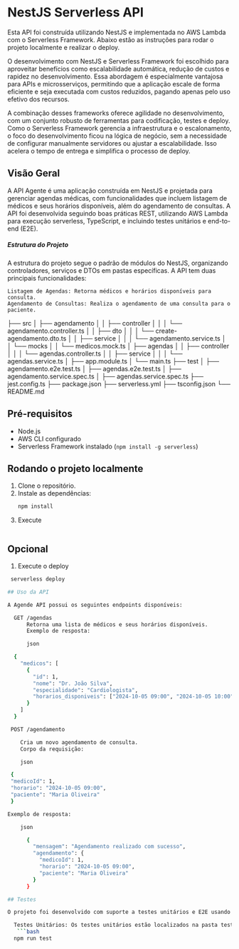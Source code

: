 # NestJS Serverless API

Esta API foi construída utilizando NestJS e implementada no AWS Lambda com o Serverless Framework. Abaixo estão as instruções para rodar o projeto localmente e realizar o deploy.

O desenvolvimento com NestJS e Serverless Framework foi escolhido para aproveitar benefícios como escalabilidade automática, redução de custos e rapidez no desenvolvimento. Essa abordagem é especialmente vantajosa para APIs e microsserviços, permitindo que a aplicação escale de forma eficiente e seja executada com custos reduzidos, pagando apenas pelo uso efetivo dos recursos.

A combinação desses frameworks oferece agilidade no desenvolvimento, com um conjunto robusto de ferramentas para codificação, testes e deploy. Como o Serverless Framework gerencia a infraestrutura e o escalonamento, o foco do desenvolvimento ficou na lógica de negócio, sem a necessidade de configurar manualmente servidores ou ajustar a escalabilidade. Isso acelera o tempo de entrega e simplifica o processo de deploy.

## Visão Geral

A API Agente é uma aplicação construída em NestJS e projetada para gerenciar agendas médicas, com funcionalidades que incluem listagem de médicos e seus horários disponíveis, além do agendamento de consultas. A API foi desenvolvida seguindo boas práticas REST, utilizando AWS Lambda para execução serverless, TypeScript, e incluindo testes unitários e end-to-end (E2E).

##### Estrutura do Projeto

A estrutura do projeto segue o padrão de módulos do NestJS, organizando controladores, serviços e DTOs em pastas específicas. A API tem duas principais funcionalidades:

    Listagem de Agendas: Retorna médicos e horários disponíveis para consulta.
    Agendamento de Consultas: Realiza o agendamento de uma consulta para o paciente.

   ├── src
   │   ├── agendamento
   │   │   ├── controller
   │   │   │   └── agendamento.controller.ts
   │   │   ├── dto
   │   │   │   └── create-agendamento.dto.ts
   │   │   ├── service
   │   │   │   └── agendamento.service.ts
   │   │   └── mocks
   │   │       └── medicos.mock.ts
   │   ├── agendas
   │   │   ├── controller
   │   │   │   └── agendas.controller.ts
   │   │   ├── service
   │   │   │   └── agendas.service.ts
   │   ├── app.module.ts
   │   └── main.ts
   ├── test
   │   ├── agendamento.e2e.test.ts
   │   ├── agendas.e2e.test.ts
   │   ├── agendamento.service.spec.ts
   │   ├── agendas.service.spec.ts
   ├── jest.config.ts
   ├── package.json
   ├── serverless.yml
   ├── tsconfig.json
   └── README.md


## Pré-requisitos

- Node.js
- AWS CLI configurado
- Serverless Framework instalado (`npm install -g serverless`)

## Rodando o projeto localmente

1. Clone o repositório.
2. Instale as dependências:
   ```bash
   npm install
3. Execute
   ```serverless offline

## Opcional
1. Execute o deploy 
  ```bash
   serverless deploy

## Uso da API

A Agende API possui os seguintes endpoints disponíveis:

    GET /agendas
        Retorna uma lista de médicos e seus horários disponíveis.
        Exemplo de resposta:

        json

    {
      "medicos": [
        {
          "id": 1,
          "nome": "Dr. João Silva",
          "especialidade": "Cardiologista",
          "horarios_disponiveis": ["2024-10-05 09:00", "2024-10-05 10:00"]
        }
      ]
    }

   POST /agendamento

      Cria um novo agendamento de consulta.
      Corpo da requisição:

      json

   {
   "medicoId": 1,
   "horario": "2024-10-05 09:00",
   "paciente": "Maria Oliveira"
   }

Exemplo de resposta:

      json

        {
          "mensagem": "Agendamento realizado com sucesso",
          "agendamento": {
            "medicoId": 1,
            "horario": "2024-10-05 09:00",
            "paciente": "Maria Oliveira"
          }
        }

## Testes

O projeto foi desenvolvido com suporte a testes unitários e E2E usando o Jest e Supertest.

    Testes Unitários: Os testes unitários estão localizados na pasta test e cobrem as funcionalidades dos serviços e controladores. Para rodar os testes:
     ```bash
    npm run test
